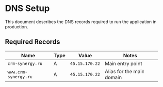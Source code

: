 # DNS Setup

This document describes the DNS records required to run the application in production.

## Required Records

| Name | Type | Value | Notes |
| --- | --- | --- | --- |
| `crm-synergy.ru` | A | `45.15.170.22` | Main entry point |
| `www.crm-synergy.ru` | A | `45.15.170.22` | Alias for the main domain |


